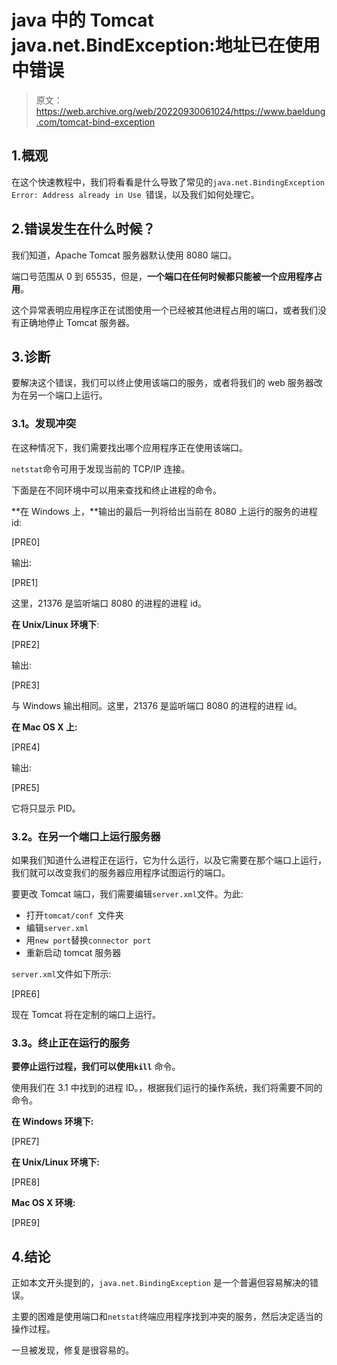 # java 中的 Tomcat java.net.BindException:地址已在使用中错误

> 原文：<https://web.archive.org/web/20220930061024/https://www.baeldung.com/tomcat-bind-exception>

## 1.概观

在这个快速教程中，我们将看看是什么导致了常见的`java.net.BindingException Error: Address already in Use `错误，以及我们如何处理它。

## 2.错误发生在什么时候？

我们知道，Apache Tomcat 服务器默认使用 8080 端口。

端口号范围从 0 到 65535，但是，**一个端口在任何时候都只能被一个应用程序占用**。

这个异常表明应用程序正在试图使用一个已经被其他进程占用的端口，或者我们没有正确地停止 Tomcat 服务器。

## 3.诊断

要解决这个错误，我们可以终止使用该端口的服务，或者将我们的 web 服务器改为在另一个端口上运行。

### **3.1。发现冲突**

在这种情况下，我们需要找出哪个应用程序正在使用该端口。

`netstat`命令可用于发现当前的 TCP/IP 连接。

下面是在不同环境中可以用来查找和终止进程的命令。

**在 Windows 上，**输出的最后一列将给出当前在 8080 上运行的服务的进程 id:

[PRE0]

输出:

[PRE1]

这里，21376 是监听端口 8080 的进程的进程 id。

**在 Unix/Linux 环境下**:

[PRE2]

输出:

[PRE3]

与 Windows 输出相同。这里，21376 是监听端口 8080 的进程的进程 id。

**在 Mac OS X 上:**

[PRE4]

输出:

[PRE5]

它将只显示 PID。

### **3.2。在另一个端口**上运行服务器

如果我们知道什么进程正在运行，它为什么运行，以及它需要在那个端口上运行，我们就可以改变我们的服务器应用程序试图运行的端口。

要更改 Tomcat 端口，我们需要编辑`server.xml`文件。为此:

*   打开`tomcat/conf `文件夹
*   编辑`server.xml`
*   用`new port`替换`connector port `
*   重新启动 tomcat 服务器

`server.xml`文件如下所示:

[PRE6]

现在 Tomcat 将在定制的端口上运行。

### **3.3。终止正在运行的服务**

**要停止运行过程，我们可以使用`kill`** 命令。

使用我们在 3.1 中找到的进程 ID。，根据我们运行的操作系统，我们将需要不同的命令。

**在 Windows 环境下:**

[PRE7]

**在 Unix/Linux 环境下:**

[PRE8]

**Mac OS X 环境:**

[PRE9]

## 4.结论

正如本文开头提到的，`java.net.BindingException` 是一个普遍但容易解决的错误。

主要的困难是使用端口和`netstat`终端应用程序找到冲突的服务，然后决定适当的操作过程。

一旦被发现，修复是很容易的。